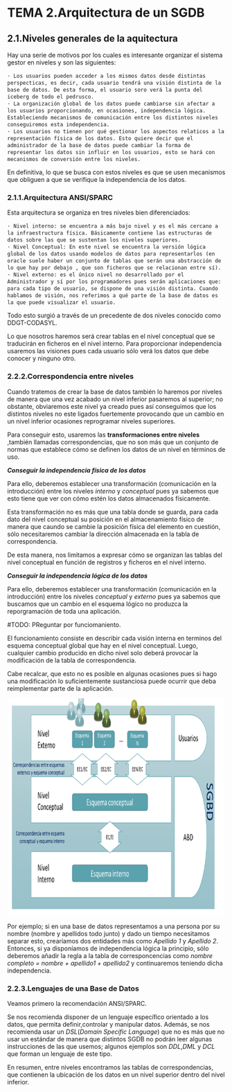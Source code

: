 # TEMA 2.Arquitectura de un SGDB

## 2.1.Niveles generales de la aquitectura

Hay una serie de motivos por los cuales es interesante organizar el sistema gestor en niveles y son las siguientes:
    
    · Los usuarios pueden acceder a los mismos datos desde distintas perspecticas, es decir, cada usuario tendrá una visión distinta de la base de datos. De esta forma, el usuario soro verá la punta del iceberg de todo el pedrusco.
    · La organización global de los datos puede cambiarse sin afectar a los usuarios proporcionando, en ocasiones, independencia lógica. Estableciendo mecanismos de comunicación entre los distintos niveles conseguiremos esta independencia.
    · Los usuarios no tienen por qué gestionar los aspectos relaticos a la representación física de los datos. Esto quiere decir que el administrador de la base de datos puede cambiar la forma de representar los datos sin influir en los usuarios, esto se hará con mecanismos de conversión entre los niveles.

En definitiva, lo que se busca con estos niveles es que se usen mecanismos que obliguen a que se verifique la independencia de los datos.

### 2.1.1.Arquitectura ANSI/SPARC

Esta arquitectura se organiza en tres niveles bien diferenciados:

    · Nivel interno: se encuentra a más bajo nivel y es el más cercano a la infraestructura física. Básicamente contiene las estructuras de datos sobre las que se sustentan los niveles superiores.
    · Nivel Conceptual: En este nivel se encuentra la versión lógica global de los datos usando modelos de datos para representarlos (en oracle suele haber un conjunto de tablas que serán una abstracción de lo que hay por debajo , que son ficheros que se relacionan entre sí).
    · Nivel externo: es el único nivel no desarrollado por el Administrador y sí por los programadores pues serán aplicaciones que: para cada tipo de usuario, se dispone de una visión distinta. Cuando hablamos de visión, nos referimos a qué parte de la base de datos es la que puede visualizar el usuario.

Todo esto surgió a través de un precedente de dos niveles conocido como DDGT-CODASYL.

Lo que nosotros haremos será crear tablas en el nivel conceptual que se traducirán en ficheros en el nivel interno. Para proporcionar independencia usaremos las visiones pues cada usuario sólo verá los datos que debe conocer y ninguno otro.

### 2.2.2.Correspondencia entre niveles

Cuando tratemos de crear la base de datos también lo haremos por niveles de manera que una vez acabado un nivel inferior pasaremos al superior; no obstante, obviaremos este nivel ya creado pues así conseguimos que los distintos niveles no este ligados fuertemente provocando que un cambio en un nivel inferior ocasiones reprogramar niveles superiores.

Para conseguir esto, usaremos las __transformaciones entre niveles__ ,también llamadas correspondencias, que no son más que un conjunto de normas que establece cómo se definen los datos de un nivel en términos de uso.

___Conseguir la independencia física de los datos___

Para ello, deberemos establecer una transformación (comunicación en la introducción) entre los niveles _interno_ y _conceptual_ pues ya sabemos que esto tiene que ver con cómo estén los datos almacenados físicamente.

Esta transformación no es más que una tabla donde se guarda, para cada dato del nivel conceptual su posición en el almacenamiento físico de manera que caundo se cambie la posición física del elemento en cuestión, sólo necesitaremos cambiar la dirección almacenada en la tabla de correspondencia.

De esta manera, nos limitamos a expresar cómo se organizan las tablas del nivel conceptual en función de registros y ficheros en el nivel interno.

___Conseguir la independencia lógica de los datos___

Para ello, deberemos establecer una transformación (comunicación en la introducción) entre los niveles _conceptual_ y _externo_ pues ya sabemos que buscamos que un cambio en el esquema lógico no produzca la reporgramación de toda una aplicación.

#TODO: PReguntar por funciomaniento.

El funcionamiento consiste en describir cada visión interna en terminos del esquema conceptual global que hay en el nivel conceptual. Luego, cualquier cambio producido en dicho nivel solo deberá provocar la modificación de la tabla de correspondencia.

Cabe recalcar, que esto no es posible en algunas ocasiones pues si hago una modificación lo suficientemente sustanciosa puede ocurrir que deba reimplementar parte de la aplicación.

<div>
<p style='text-align:center;'>
<img src="./imagenes/Correspondencias.png" alt="JuveYell" width="500px" height="500px">
</p>
</div>

Por ejemplo; si en una base de datos representamos a una persona por su nombre (nombre y apellidos todo junto) y dado un tiempo necesitamos separar esto, crearíamos dos entidades más como _Apellido 1_ y _Apellido 2_. Entonces, si ya disponíamos de independencia lógica la principio, sólo deberemos añadir la regla a la tabla de corresponcencias como _nombre completo = nombre + apellido1 + apellido2_ y continuaremos teniendo dicha independencia.

### 2.2.3.Lenguajes de una Base de Datos

Veamos primero la recomendación ANSI/SPARC.

Se nos recomienda disponer de un lenguaje específico orientado a los datos, que permita definir,controlar y manipular datos. Además, se nos recomienda usar un _DSL_(_Domain Specific Language_) que no es más que no usar un estándar de manera que distintos SGDB no podrán leer algunas instrucciones de las que usemos; algunos ejemplos son _DDL_,_DML_ y _DCL_ que forman un lenguaje de este tipo.

En resumen, entre niveles encontramos las tablas de correspondencias, que contienen la ubicación de los datos en un nivel superior dentro del nivel inferior.
